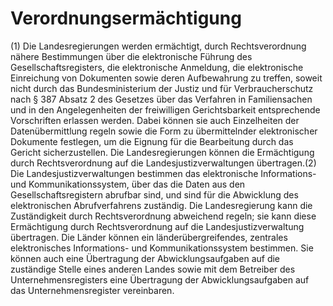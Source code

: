 # Verordnungsermächtigung

(1) Die Landesregierungen werden ermächtigt, durch Rechtsverordnung nähere Bestimmungen über die elektronische Führung des Gesellschaftsregisters, die elektronische Anmeldung, die elektronische Einreichung von Dokumenten sowie deren Aufbewahrung zu treffen, soweit nicht durch das Bundesministerium der Justiz und für Verbraucherschutz nach § 387 Absatz 2 des Gesetzes über das Verfahren in Familiensachen und in den Angelegenheiten der freiwilligen Gerichtsbarkeit entsprechende Vorschriften erlassen werden. Dabei können sie auch Einzelheiten der Datenübermittlung regeln sowie die Form zu übermittelnder elektronischer Dokumente festlegen, um die Eignung für die Bearbeitung durch das Gericht sicherzustellen. Die Landesregierungen können die Ermächtigung durch Rechtsverordnung auf die Landesjustizverwaltungen übertragen.(2) Die Landesjustizverwaltungen bestimmen das elektronische Informations- und Kommunikationssystem, über das die Daten aus den Gesellschaftsregistern abrufbar sind, und sind für die Abwicklung des elektronischen Abrufverfahrens zuständig. Die Landesregierung kann die Zuständigkeit durch Rechtsverordnung abweichend regeln; sie kann diese Ermächtigung durch Rechtsverordnung auf die Landesjustizverwaltung übertragen. Die Länder können ein länderübergreifendes, zentrales elektronisches Informations- und Kommunikationssystem bestimmen. Sie können auch eine Übertragung der Abwicklungsaufgaben auf die zuständige Stelle eines anderen Landes sowie mit dem Betreiber des Unternehmensregisters eine Übertragung der Abwicklungsaufgaben auf das Unternehmensregister vereinbaren. 

